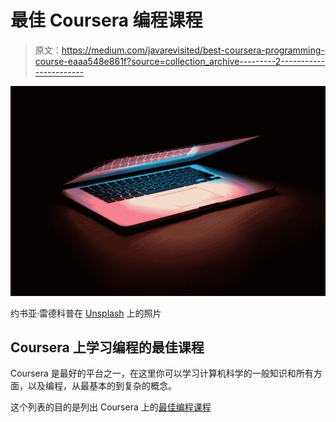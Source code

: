 # 最佳 Coursera 编程课程

> 原文：<https://medium.com/javarevisited/best-coursera-programming-course-eaaa548e861f?source=collection_archive---------2----------------------->

![](img/41899ef6693fb30de9e3e4181b5e6b7a.png)

约书亚·雷德科普在 [Unsplash](https://unsplash.com/s/photos/coding?utm_source=unsplash&utm_medium=referral&utm_content=creditCopyText) 上的照片

## Coursera 上学习编程的最佳课程

Coursera 是最好的平台之一，在这里你可以学习计算机科学的一般知识和所有方面，以及编程，从最基本的到复杂的概念。

这个列表的目的是列出 Coursera 上的[最佳编程课程](/javarevisited/7-best-coding-course-to-learn-programming-with-zero-experience-in-2020-52f7d0d9cb80)